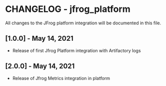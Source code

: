 # CHANGELOG - jfrog_platform
All changes to the JFrog platform integration will be documented in this file.

## [1.0.0] - May 14, 2021
* Release of first Jfrog Platform integration with Artifactory logs

## [2.0.0] - May 14, 2021
* Release of Jfrog Metrics integration in platform


